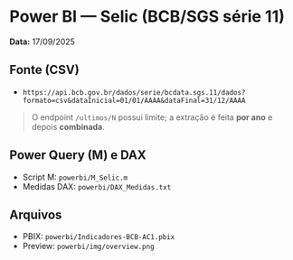 # Power BI — Selic (BCB/SGS série 11)

**Data:** 17/09/2025

## Fonte (CSV)
- `https://api.bcb.gov.br/dados/serie/bcdata.sgs.11/dados?formato=csv&dataInicial=01/01/AAAA&dataFinal=31/12/AAAA`

> O endpoint `/ultimos/N` possui limite; a extração é feita **por ano** e depois **combinada**.

## Power Query (M) e DAX
- Script M: `powerbi/M_Selic.m`
- Medidas DAX: `powerbi/DAX_Medidas.txt`

## Arquivos
- PBIX: `powerbi/Indicadores-BCB-AC1.pbix`
- Preview: `powerbi/img/overview.png`
